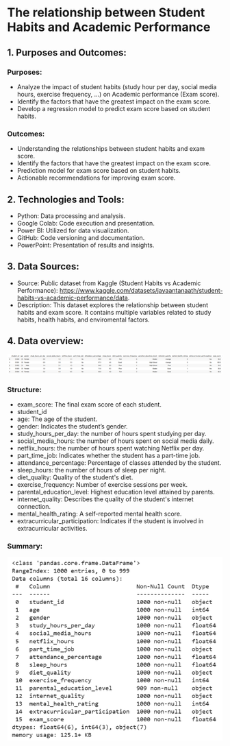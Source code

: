 # The relationship between Student Habits and Academic Performance
## 1. Purposes and Outcomes:
### Purposes:
- 	Analyze the impact of student habits (study hour per day, social media hours, exercise frequency, …) on Academic performance (Exam score).
- 	Identify the factors that have the greatest impact on the exam score.
- 	Develop a regression model to predict exam score based on student habits.
### Outcomes:
- 	Understanding the relationships between student habits and exam score.
- 	Identify the factors that have the greatest impact on the exam score.
- 	Prediction model for exam score based on student habits.
- 	Actionable recommendations for improving exam score.
## 2. Technologies and Tools:
- 	Python: Data processing and analysis.
- 	Google Colab: Code execution and presentation.
- 	Power BI: Utilized for data visualization.
- 	GitHub: Code versioning and documentation.
- 	PowerPoint: Presentation of results and insights.

## 3. Data Sources:
- 	Source: Public dataset from Kaggle (Student Habits vs Academic Performance): https://www.kaggle.com/datasets/jayaantanaath/student-habits-vs-academic-performance/data.
- 	Description: This dataset explores the relationship between student habits and exam score. It contains multiple variables related to study habits, health habits, and enviromental factors.
## 4. Data overview:
![data overview](images/data_overview.png)
### Structure:
- 	exam_score: The final exam score of each student.
- 	student_id
- 	age: The age of the student.
- 	gender: Indicates the student’s gender.
- 	study_hours_per_day: the number of hours spent studying per day.
- 	social_media_hours: the number of hours spent on social media daily.
- 	netflix_hours: the number of hours spent watching Netflix per day.
- 	part_time_job: Indicates whether the student has a part-time job.
- 	attendance_percentage: Percentage of classes attended by the student.
- 	sleep_hours: the number of hours of sleep per night.
- 	diet_quality: Quality of the student's diet.
- 	exercise_frequency: Number of exercise sessions per week.
- 	parental_education_level: Highest education level attained by parents.
- 	internet_quality: Describes the quality of the student's internet connection.
- 	mental_health_rating: A self-reported mental health score.
- 	extracurricular_participation: Indicates if the student is involved in extracurricular activities.
### Summary:
![data summary](images/data_summary.png)

